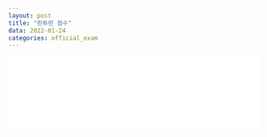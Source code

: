 ```yaml
---
layout: post
title: "런투런 점수"
data: 2022-01-24
categories: official_exam
---
```



<iframe width="100%" height="auto" src="/data/runtorun_chart.html" frameborder="0"></iframe>
